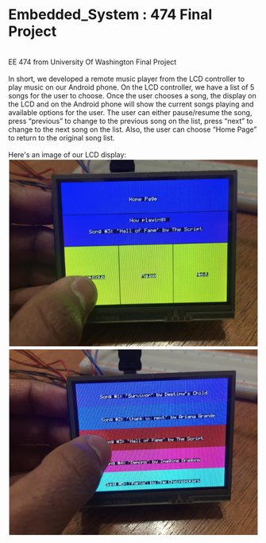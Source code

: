 # Embedded_System : 474 Final Project
<br />EE 474 from University Of Washington Final Project
<br /><br />In short, we developed a remote music player from the LCD controller to play music on our Android phone. On the LCD controller, we have a list of 5 songs for the user to choose. Once the user chooses a song, the display on the LCD and on the Android phone will show the current songs playing and available options for the user. The user can either pause/resume the song, press “previous” to change to the previous song on the list, press “next” to change to the next song on the list. Also, the user can choose “Home Page” to return to the original song list. 
<br /><br />Here's an image of our LCD display:
<br />![alt text](https://github.com/ShaneNguyen99/Embedded_System-474/blob/master/pic1.png)
<br />![alt text](https://github.com/ShaneNguyen99/Embedded_System-474/blob/master/pic2.png)

